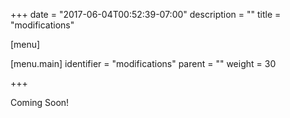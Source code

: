 +++
date = "2017-06-04T00:52:39-07:00"
description = ""
title = "modifications"

[menu]

  [menu.main]
    identifier = "modifications"
    parent = ""
    weight = 30

+++

Coming Soon!
